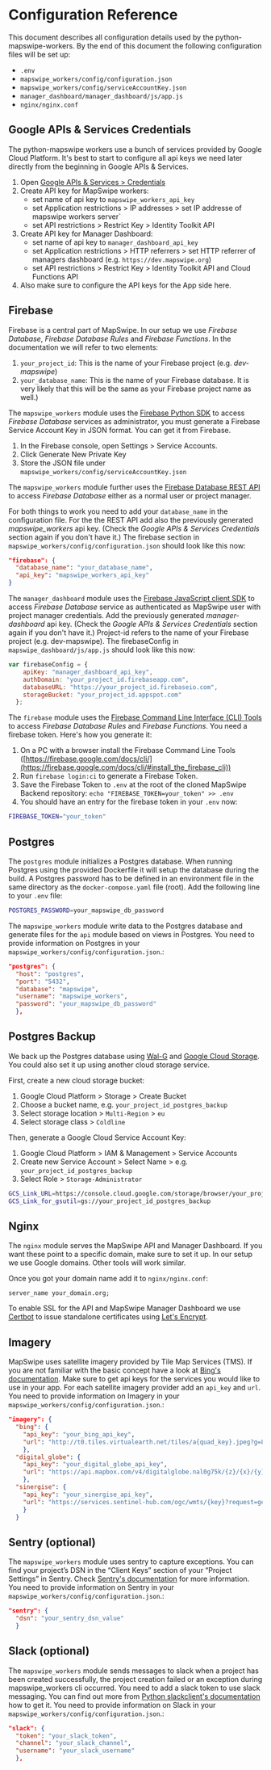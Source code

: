 # Configuration Reference
This document describes all configuration details used by the python-mapswipe-workers. By the end of this document the following configuration files will be set up:

* `.env`
* `mapswipe_workers/config/configuration.json`  
* `mapswipe_workers/config/serviceAccountKey.json`
* `manager_dashboard/manager_dashboard/js/app.js`
* `nginx/nginx.conf`

## Google APIs & Services Credentials
The python-mapswipe workers use a bunch of services provided by Google Cloud Platform. It's best to start to configure all api keys we need later directly from the beginning in Google APIs & Services.
1. Open [Google APIs & Services > Credentials](https://console.cloud.google.com/apis/credentials)
2. Create API key for MapSwipe workers:
    * set name of api key to `mapswipe_workers_api_key`
    * set Application restrictions > IP addresses > set IP addresse of mapswipe workers server`
    * set API restrictions > Restrict Key > Identity Toolkit API
3. Create API key for Manager Dashboard:
    * set name of api key to `manager_dashboard_api_key`
    * set Application restrictions > HTTP referrers > set HTTP referrer of managers dashboard (e.g. `https://dev.mapswipe.org`)
    * set API restrictions > Restrict Key > Identity Toolkit API and Cloud Functions API
4. Also make sure to configure the API keys for the App side here.

## Firebase
Firebase is a central part of MapSwipe. In our setup we use *Firebase Database*, *Firebase Database Rules* and *Firebase Functions*. In the documentation we will refer to two elements:
1. `your_project_id`: This is the name of your Firebase project (e.g. *dev-mapswipe*)
2. `your_database_name`: This is the name of your Firebase database. It is very likely that this will be the same as your Firebase project name as well.)

The `mapswipe_workers` module uses the [Firebase Python SDK](https://firebase.google.com/docs/reference/admin/python) to access *Firebase Database* services as administrator, you must generate a Firebase Service Account Key in JSON format. You can get it from Firebase.
1. In the Firebase console, open Settings > Service Accounts.
2. Click Generate New Private Key
3. Store the JSON file under `mapswipe_workers/config/serviceAccountKey.json`

The `mapswipe_workers` module further uses the [Firebase Database REST API](https://firebase.google.com/docs/reference/rest/database) to access *Firebase Database* either as a normal user or project manager.

For both things to work you need to add your `database_name` in the configuration file. For the the REST API add also the previously generated *mapswipe_workers* api key. (Check the *Google APIs & Services Credentials* section again if you don't have it.) The firebase section in `mapswipe_workers/config/configuration.json` should look like this now:

```json
"firebase": {
  "database_name": "your_database_name",
  "api_key": "mapswipe_workers_api_key"
}
```

The `manager_dashboard` module uses the [Firebase JavaScript client SDK](https://firebase.google.com/docs/database/web/start) to access *Firebase Database* service as authenticated as MapSwipe user with project manager credentials. Add the previously generated *manager-dashboard* api key. (Check the *Google APIs & Services Credentials* section again if you don't have it.) Project-id refers to the name of your Firebase project (e.g. dev-mapswipe). The firebaseConfig in `mapswipe_dashboard/js/app.js` should look like this now:

```javascript
var firebaseConfig = {
    apiKey: "manager_dashboard_api_key",
    authDomain: "your_project_id.firebaseapp.com",
    databaseURL: "https://your_project_id.firebaseio.com",
    storageBucket: "your_project_id.appspot.com"
  };
```

The `firebase` module uses the [Firebase Command Line Interface (CLI) Tools](https://github.com/firebase/firebase-tools) to access *Firebase Database Rules* and *Firebase Functions*. You need a firebase token. Here's how you generate it:
1. On a PC with a browser install the Firebase Command Line Tools ([https://firebase.google.com/docs/cli/](https://firebase.google.com/docs/cli/#install_the_firebase_cli))
2. Run `firebase login:ci` to generate a Firebase Token.
3. Save the Firebase Token to `.env` at the root of the cloned MapSwipe Backend repository: `echo "FIREBASE_TOKEN=your_token" >> .env`
4. You should have an entry for the firebase token in your `.env` now:

```bash
FIREBASE_TOKEN="your_token"
```

## Postgres
The `postgres` module initializes a Postgres database. When running Postgres using the provided Dockerfile it will setup the database during the build. A Postgres password has to be defined in an environment file in the same directory as the `docker-compose.yaml` file (root). Add the following line to your `.env` file:

```bash
POSTGRES_PASSWORD=your_mapswipe_db_password
```

The `mapswipe_workers` module write data to the Postgres database and generate files for the `api` module based on views in Postgres. You need to provide information on Postgres in your `mapswipe_workers/config/configuration.json`.:

```json
"postgres": {
  "host": "postgres",
  "port": "5432",
  "database": "mapswipe",
  "username": "mapswipe_workers",
  "password": "your_mapswipe_db_password"
  },
```

## Postgres Backup
We back up the Postgres database using [Wal-G](https://github.com/wal-g/wal-g) and [Google Cloud Storage](https://console.cloud.google.com/storage). You could also set it up using another cloud storage service.

First, create a new cloud storage bucket:
1. Google Cloud Platform > Storage > Create Bucket
2. Choose a bucket name, e.g. `your_project_id_postgres_backup`
3. Select storage location > `Multi-Region` > `eu`
4. Select storage class > `Coldline`

Then, generate a Google Cloud Service Account Key:
1. Google Cloud Platform > IAM & Management > Service Accounts
2. Create new Service Account > Select Name > e.g. `your_project_id_postgres_backup`
3. Select Role > `Storage-Administrator`

```bash
GCS_Link_URL=https://console.cloud.google.com/storage/browser/your_project_id_postgres_backup
GCS_Link_for_gsutil=gs://your_project_id_postgres_backup
```

## Nginx
The `nginx` module serves the MapSwipe API and Manager Dashboard. If you want these point to a specific domain, make sure to set it up. In our setup we use Google domains. Other tools will work similar.

Once you got your domain name add it to `nginx/nginx.conf`:

```
server_name your_domain.org;
```

To enable SSL for the API and MapSwipe Manager Dashboard we use [Certbot](https://certbot.eff.org/) to issue standalone certificates using [Let's Encrypt](https://letsencrypt.org/).

## Imagery
MapSwipe uses satellite imagery provided by Tile Map Services (TMS). If you are not familiar with the basic concept have a look at [Bing's documentation](https://docs.microsoft.com/en-us/bingmaps/articles/bing-maps-tile-system). Make sure to get api keys for the services you would like to use in your app. For each satellite imagery provider add an `api_key` and `url`. You need to provide information on Imagery in your `mapswipe_workers/config/configuration.json`.:

```json
"imagery": {
  "bing": {
    "api_key": "your_bing_api_key",
    "url": "http://t0.tiles.virtualearth.net/tiles/a{quad_key}.jpeg?g=854&mkt=en-US&token={key}"
    },
  "digital_globe": {
    "api_key": "your_digital_globe_api_key",
    "url": "https://api.mapbox.com/v4/digitalglobe.nal0g75k/{z}/{x}/{y}.png?access_token={key}"
    },
  "sinergise": {
    "api_key": "your_sinergise_api_key",
    "url": "https://services.sentinel-hub.com/ogc/wmts/{key}?request=getTile&tilematrixset=PopularWebMercator256&tilematrix={z}&tilecol={x}&tilerow={y}&layer={layer}"
    }
  }
```

## Sentry (optional)
The `mapswipe_workers` module uses sentry to capture exceptions. You can find your project’s DSN in the “Client Keys” section of your “Project Settings” in Sentry. Check [Sentry's documentation](https://docs.sentry.io/error-reporting/configuration/?platform=python) for more information. You need to provide information on Sentry in your `mapswipe_workers/config/configuration.json`.:

```json
"sentry": {
  "dsn": "your_sentry_dsn_value"
  }
```

## Slack (optional)
The `mapswipe_workers` module sends messages to slack when a project has been created successfully, the project creation failed or an exception during mapswipe_workers cli occurred. You need to add a slack token to use slack messaging. You can find out more from [Python slackclient's documentation](https://github.com/slackapi/python-slackclient) how to get it. You need to provide information on Slack in your `mapswipe_workers/config/configuration.json`.:

```json
"slack": {
  "token": "your_slack_token",
  "channel": "your_slack_channel",
  "username": "your_slack_username"
  },
```

